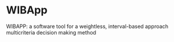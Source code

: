 # WIBApp
WIBAPP: a software tool for a weightless, interval-based approach multicriteria decision making method

